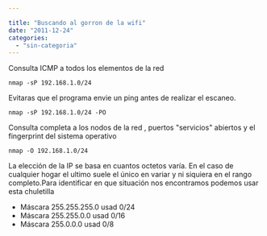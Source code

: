 ```yaml
---

title: "Buscando al gorron de la wifi"
date: "2011-12-24"
categories: 
  - "sin-categoria"
---
```


Consulta ICMP a todos los elementos de la red

`nmap -sP 192.168.1.0/24`

Evitaras que el programa envie un ping antes de realizar el escaneo.

`nmap -sP 192.168.1.0/24 -PO`

Consulta completa a los nodos de la red , puertos "servicios" abiertos y el fingerprint del sistema operativo

`nmap -O 192.168.1.0/24`

La elección de la IP se basa en cuantos octetos varía. En el caso de cualquier hogar el ultimo suele el único en variar y ni siquiera en el rango completo.Para identificar en que situación nos encontramos podemos usar esta chuletilla

- Máscara 255.255.255.0 usad 0/24
- Máscara 255.255.0.0 usad 0/16
- Máscara 255.0.0.0 usad 0/8
